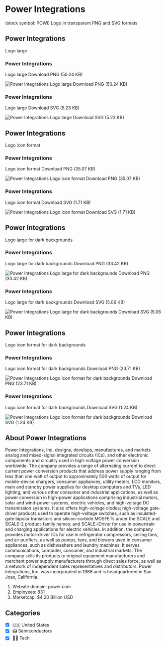 # Power Integrations
 (stock symbol: POWI) Logo in transparent PNG and SVG formats

## Power Integrations
 Logo large

### Power Integrations
 Logo large Download PNG (50.24 KB)

![Power Integrations
 Logo large Download PNG (50.24 KB)](/img/orig/POWI_BIG-1896b5c5.png)

### Power Integrations
 Logo large Download SVG (5.23 KB)

![Power Integrations
 Logo large Download SVG (5.23 KB)](/img/orig/POWI_BIG-d7c55d8f.svg)

## Power Integrations
 Logo icon format

### Power Integrations
 Logo icon format Download PNG (35.07 KB)

![Power Integrations
 Logo icon format Download PNG (35.07 KB)](/img/orig/POWI-c715523c.png)

### Power Integrations
 Logo icon format Download SVG (1.71 KB)

![Power Integrations
 Logo icon format Download SVG (1.71 KB)](/img/orig/POWI-9ce3fbad.svg)

## Power Integrations
 Logo large for dark backgrounds

### Power Integrations
 Logo large for dark backgrounds Download PNG (33.42 KB)

![Power Integrations
 Logo large for dark backgrounds Download PNG (33.42 KB)](/img/orig/POWI_BIG.D-8e645f4d.png)

### Power Integrations
 Logo large for dark backgrounds Download SVG (5.06 KB)

![Power Integrations
 Logo large for dark backgrounds Download SVG (5.06 KB)](/img/orig/POWI_BIG.D-0cf3fe3d.svg)

## Power Integrations
 Logo icon format for dark backgrounds

### Power Integrations
 Logo icon format for dark backgrounds Download PNG (23.71 KB)

![Power Integrations
 Logo icon format for dark backgrounds Download PNG (23.71 KB)](/img/orig/POWI.D-16de9fb7.png)

### Power Integrations
 Logo icon format for dark backgrounds Download SVG (1.24 KB)

![Power Integrations
 Logo icon format for dark backgrounds Download SVG (1.24 KB)](/img/orig/POWI.D-af5e9167.svg)

## About Power Integrations


Power Integrations, Inc. designs, develops, manufactures, and markets analog and mixed-signal integrated circuits (ICs), and other electronic components and circuitry used in high-voltage power conversion worldwide. The company provides a range of alternating current to direct current power conversion products that address power supply ranging from less than one watt of output to approximately 500 watts of output for mobile-device chargers, consumer appliances, utility meters, LCD monitors, main and standby power supplies for desktop computers and TVs, LED lighting, and various other consumer and industrial applications, as well as power conversion in high-power applications comprising industrial motors, solar and wind-power systems, electric vehicles, and high-voltage DC transmission systems. It also offers high-voltage diodes; high-voltage gate-driver products used to operate high-voltage switches, such as insulated-gate bipolar transistors and silicon-carbide MOSFETs under the SCALE and SCALE-2 product-family names; and SCALE-iDriver for use in powertrain and charging applications for electric vehicles. In addition, the company provides motor-driver ICs for use in refrigerator compressors, ceiling fans, and air purifiers, as well as pumps, fans, and blowers used in consumer appliances, such as dishwashers and laundry machines. It serves communications, computer, consumer, and industrial markets. The company sells its products to original equipment manufacturers and merchant power supply manufacturers through direct sales force, as well as a network of independent sales representatives and distributors. Power Integrations, Inc. was incorporated in 1988 and is headquartered in San Jose, California.

1. Website domain: power.com
2. Employees: 831
3. Marketcap: $4.20 Billion USD


## Categories
- [x] 🇺🇸 United States
- [x] 📟 Semiconductors
- [x] 👩‍💻 Tech
